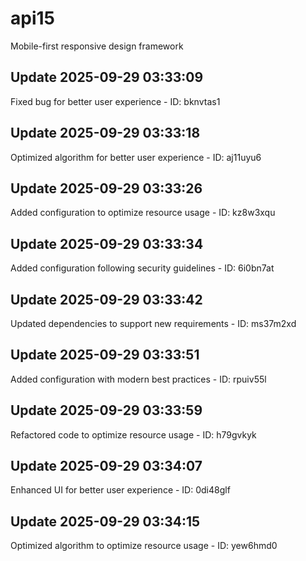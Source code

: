 # api15
Mobile-first responsive design framework

## Update 2025-09-29 03:33:09
Fixed bug for better user experience - ID: bknvtas1


## Update 2025-09-29 03:33:18
Optimized algorithm for better user experience - ID: aj11uyu6


## Update 2025-09-29 03:33:26
Added configuration to optimize resource usage - ID: kz8w3xqu


## Update 2025-09-29 03:33:34
Added configuration following security guidelines - ID: 6i0bn7at


## Update 2025-09-29 03:33:42
Updated dependencies to support new requirements - ID: ms37m2xd


## Update 2025-09-29 03:33:51
Added configuration with modern best practices - ID: rpuiv55l


## Update 2025-09-29 03:33:59
Refactored code to optimize resource usage - ID: h79gvkyk


## Update 2025-09-29 03:34:07
Enhanced UI for better user experience - ID: 0di48glf


## Update 2025-09-29 03:34:15
Optimized algorithm to optimize resource usage - ID: yew6hmd0


